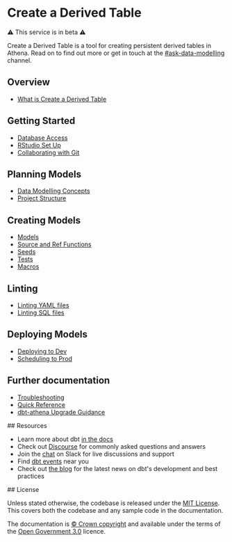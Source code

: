 # Create a Derived Table

⚠️ This service is in beta ⚠️

Create a Derived Table is a tool for creating persistent derived tables in Athena. Read on to find out more or get in touch at the [#ask-data-modelling](https://asdslack.slack.com/archives/C03J21VFHQ9) channel.

## Overview

- [What is Create a Derived Table](/tools/create-a-derived-table/what-is-create-a-derived-table)

## Getting Started

- [Database Access](/tools/create-a-derived-table/database-access)
- [RStudio Set Up](/tools/create-a-derived-table/rstudio-set-up)
- [Collaborating with Git](/tools/create-a-derived-table/collaborating-with-git)

## Planning Models

- [Data Modelling Concepts](/tools/create-a-derived-table/style-guide)
- [Project Structure](/tools/create-a-derived-table/project-structure)

## Creating Models

- [Models](/tools/create-a-derived-table/models)
- [Source and Ref Functions](/tools/create-a-derived-table/source-and-ref-functions) 
- [Seeds](/tools/create-a-derived-table/seeds)
- [Tests](/tools/create-a-derived-table/tests)
- [Macros](/tools/create-a-derived-table/macros)

## Linting

- [Linting YAML files](/tools/create-a-derived-table/linting-yaml-files)
- [Linting SQL files](/tools/create-a-derived-table/linting-sql-files)

## Deploying Models

- [Deploying to Dev](/tools/create-a-derived-table/deploying-to-dev)
- [Scheduling to Prod](/tools/create-a-derived-table/scheduling-to-prod)

## Further documentation

- [Troubleshooting](/tools/create-a-derived-table/troubleshooting)
- [Quick Reference](/tools/create-a-derived-table/quick-reference)
- [dbt-athena Upgrade Guidance](/tools/create-a-derived-table/dbt-athena-upgrade-guidance)

## Resources

- Learn more about dbt [in the docs](https://docs.getdbt.com/docs/introduction)
- Check out [Discourse](https://discourse.getdbt.com/) for commonly asked questions and answers
- Join the [chat](http://slack.getdbt.com/) on Slack for live discussions and support
- Find [dbt events](https://events.getdbt.com) near you
- Check out [the blog](https://blog.getdbt.com/) for the latest news on dbt's development and best practices

## License

Unless stated otherwise, the codebase is released under the [MIT License](https://github.com/ministryofjustice/analytical-platform-data-engineering/blob/develop/LICENSE.md). This covers both the codebase and any sample code in the documentation.

The documentation is [© Crown copyright](http://www.nationalarchives.gov.uk/information-management/re-using-public-sector-information/uk-government-licensing-framework/crown-copyright/) and available under the terms of the [Open Government 3.0](http://www.nationalarchives.gov.uk/doc/open-government-licence/version/3/) licence.
